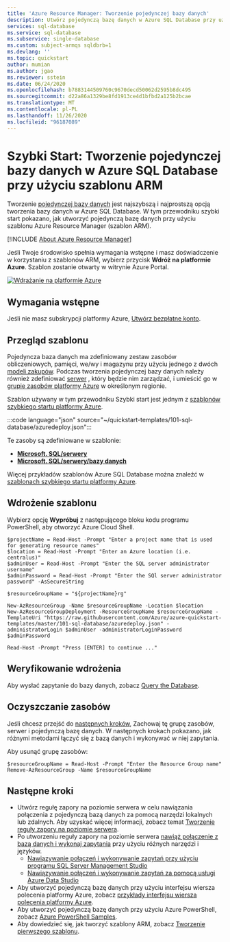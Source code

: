 ```yaml
---
title: 'Azure Resource Manager: Tworzenie pojedynczej bazy danych'
description: Utwórz pojedynczą bazę danych w Azure SQL Database przy użyciu szablonu Azure Resource Manager.
services: sql-database
ms.service: sql-database
ms.subservice: single-database
ms.custom: subject-armqs sqldbrb=1
ms.devlang: ''
ms.topic: quickstart
author: mumian
ms.author: jgao
ms.reviewer: sstein
ms.date: 06/24/2020
ms.openlocfilehash: b7883144509760c9670decd50062d2595b8dc495
ms.sourcegitcommit: d22a86a1329be8fd1913ce4d1bfbd2a125b2bcae
ms.translationtype: MT
ms.contentlocale: pl-PL
ms.lasthandoff: 11/26/2020
ms.locfileid: "96187089"
---
```

# <a name="quickstart-create-a-single-database-in-azure-sql-database-using-an-arm-template"></a>Szybki Start: Tworzenie pojedynczej bazy danych w Azure SQL Database przy użyciu szablonu ARM

Tworzenie [pojedynczej bazy danych](single-database-overview.md) jest najszybszą i najprostszą opcją tworzenia bazy danych w Azure SQL Database. W tym przewodniku szybki start pokazano, jak utworzyć pojedynczą bazę danych przy użyciu szablonu Azure Resource Manager (szablon ARM).

[!INCLUDE [About Azure Resource Manager](../../../includes/resource-manager-quickstart-introduction.md)]

Jeśli Twoje środowisko spełnia wymagania wstępne i masz doświadczenie w korzystaniu z szablonów ARM, wybierz przycisk **Wdróż na platformie Azure**. Szablon zostanie otwarty w witrynie Azure Portal.

[![Wdrażanie na platformie Azure](../../media/template-deployments/deploy-to-azure.svg)](https://portal.azure.com/#create/Microsoft.Template/uri/https%3A%2F%2Fraw.githubusercontent.com%2FAzure%2Fazure-quickstart-templates%2Fmaster%2F101-sql-database%2Fazuredeploy.json)

## <a name="prerequisites"></a>Wymagania wstępne

Jeśli nie masz subskrypcji platformy Azure, [Utwórz bezpłatne konto](https://azure.microsoft.com/free/).

## <a name="review-the-template"></a>Przegląd szablonu

Pojedyncza baza danych ma zdefiniowany zestaw zasobów obliczeniowych, pamięci, we/wy i magazynu przy użyciu jednego z dwóch [modeli zakupów](purchasing-models.md). Podczas tworzenia pojedynczej bazy danych należy również zdefiniować [serwer](logical-servers.md) , który będzie nim zarządzać, i umieścić go w [grupie zasobów platformy Azure](../../active-directory-b2c/overview.md) w określonym regionie.

Szablon używany w tym przewodniku Szybki start jest jednym z [szablonów szybkiego startu platformy Azure](https://azure.microsoft.com/resources/templates/101-sql-database/).

:::code language="json" source="~/quickstart-templates/101-sql-database/azuredeploy.json":::

Te zasoby są zdefiniowane w szablonie:

- [**Microsoft. SQL/serwery**](/azure/templates/microsoft.sql/servers)
- [**Microsoft. SQL/serwery/bazy danych**](/azure/templates/microsoft.sql/servers/databases)

Więcej przykładów szablonów Azure SQL Database można znaleźć w [szablonach szybkiego startu platformy Azure](https://azure.microsoft.com/resources/templates/?resourceType=Microsoft.Sql&pageNumber=1&sort=Popular).

## <a name="deploy-the-template"></a>Wdrożenie szablonu

Wybierz opcję **Wypróbuj** z następującego bloku kodu programu PowerShell, aby otworzyć Azure Cloud Shell.

```azurepowershell-interactive
$projectName = Read-Host -Prompt "Enter a project name that is used for generating resource names"
$location = Read-Host -Prompt "Enter an Azure location (i.e. centralus)"
$adminUser = Read-Host -Prompt "Enter the SQL server administrator username"
$adminPassword = Read-Host -Prompt "Enter the SQl server administrator password" -AsSecureString

$resourceGroupName = "${projectName}rg"

New-AzResourceGroup -Name $resourceGroupName -Location $location
New-AzResourceGroupDeployment -ResourceGroupName $resourceGroupName -TemplateUri "https://raw.githubusercontent.com/Azure/azure-quickstart-templates/master/101-sql-database/azuredeploy.json" -administratorLogin $adminUser -administratorLoginPassword $adminPassword

Read-Host -Prompt "Press [ENTER] to continue ..."
```

## <a name="validate-the-deployment"></a>Weryfikowanie wdrożenia

Aby wysłać zapytanie do bazy danych, zobacz [Query the Database](single-database-create-quickstart.md#query-the-database).

## <a name="clean-up-resources"></a>Oczyszczanie zasobów

Jeśli chcesz przejść do [następnych kroków](#next-steps), Zachowaj tę grupę zasobów, serwer i pojedynczą bazę danych. W następnych krokach pokazano, jak różnymi metodami łączyć się z bazą danych i wykonywać w niej zapytania.

Aby usunąć grupę zasobów:

```azurepowershell-interactive
$resourceGroupName = Read-Host -Prompt "Enter the Resource Group name"
Remove-AzResourceGroup -Name $resourceGroupName
```

## <a name="next-steps"></a>Następne kroki

- Utwórz regułę zapory na poziomie serwera w celu nawiązania połączenia z pojedynczą bazą danych za pomocą narzędzi lokalnych lub zdalnych. Aby uzyskać więcej informacji, zobacz temat [Tworzenie reguły zapory na poziomie serwera](firewall-create-server-level-portal-quickstart.md).
- Po utworzeniu reguły zapory na poziomie serwera [nawiąż połączenie z bazą danych i wykonaj zapytania](connect-query-content-reference-guide.md) przy użyciu różnych narzędzi i języków.
  - [Nawiązywanie połączeń i wykonywanie zapytań przy użyciu programu SQL Server Management Studio](connect-query-ssms.md)
  - [Nawiązywanie połączeń i wykonywanie zapytań za pomocą usługi Azure Data Studio](/sql/azure-data-studio/quickstart-sql-database?toc=%2fazure%2fsql-database%2ftoc.json)
- Aby utworzyć pojedynczą bazę danych przy użyciu interfejsu wiersza polecenia platformy Azure, zobacz [przykłady interfejsu wiersza polecenia platformy Azure](az-cli-script-samples-content-guide.md).
- Aby utworzyć pojedynczą bazę danych przy użyciu Azure PowerShell, zobacz [Azure PowerShell Samples](powershell-script-content-guide.md).
- Aby dowiedzieć się, jak tworzyć szablony ARM, zobacz [Tworzenie pierwszego szablonu](../../azure-resource-manager/templates/template-tutorial-create-first-template.md).